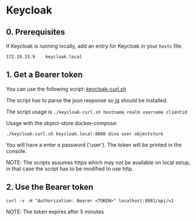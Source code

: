 # Keycloak

## 0. Prerequisites

If Keycloak is running locally, add an entry for Keycloak in your `hosts` file:

`172.19.33.9	keycloak.local`

## 1. Get a Bearer token

You can use the following script:
[keycloak-curl.sh](https://github.com/akoserwal/keycloak-integrations/blob/master/curl-post-request/keycloak-curl.sh)

The script has to parse the json response so [jq](https://stedolan.github.io/jq/download/) should be installed.

The script usage is `./keycloak-curl.sh hostname realm username clientid`

Usage with the object-store docker-compose:

`./keycloak-curl.sh keycloak.local:8080 dina user objectstore`

You will have a enter a password ('user').
The token will be printed in the console.

NOTE: The scripts assumes https which may not be available on local setup, in that case the script has to be modified to use http.

## 2. Use the Bearer token

`curl -v -H "Authorization: Bearer <TOKEN>" localhost:8081/api/v1`

NOTE: The token expires after 5 minutes

